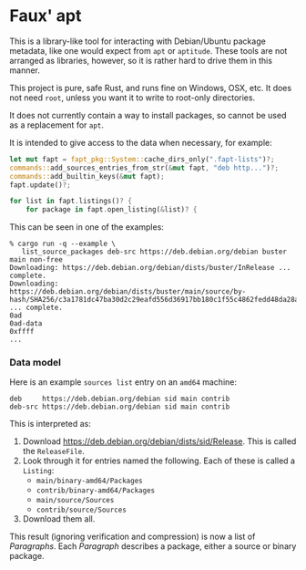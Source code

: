 # Faux' apt

This is a library-like tool for interacting with Debian/Ubuntu package metadata,
like one would expect from `apt` or `aptitude`. These tools are not arranged as
libraries, however, so it is rather hard to drive them in this manner.

This project is pure, safe Rust, and runs fine on Windows, OSX, etc. It does not
need `root`, unless you want it to write to root-only directories.

It does not currently contain a way to install packages, so cannot be used as a
replacement for `apt`.

It is intended to give access to the data when necessary, for example:

```rust
let mut fapt = fapt_pkg::System::cache_dirs_only(".fapt-lists")?;
commands::add_sources_entries_from_str(&mut fapt, "deb http...")?;
commands::add_builtin_keys(&mut fapt);
fapt.update()?;

for list in fapt.listings()? {
    for package in fapt.open_listing(&list)? {
```

This can be seen in one of the examples:
```text
% cargo run -q --example \
   list_source_packages deb-src https://deb.debian.org/debian buster main non-free
Downloading: https://deb.debian.org/debian/dists/buster/InRelease ... complete.
Downloading: https://deb.debian.org/debian/dists/buster/main/source/by-hash/SHA256/c3a1781dc47ba30d2c29eafd556d36917bb180c1f55c4862fedd48da28a2042f ... complete.
0ad
0ad-data
0xffff
...
```


### Data model

Here is an example `sources list` entry on an `amd64` machine:

```text
deb     https://deb.debian.org/debian sid main contrib
deb-src https://deb.debian.org/debian sid main contrib
```

This is interpreted as:

 1. Download https://deb.debian.org/debian/dists/sid/Release. This is called the `ReleaseFile`.
 2. Look through it for entries named the following. Each of these is called a `Listing`:
    * `main/binary-amd64/Packages`
    * `contrib/binary-amd64/Packages`
    * `main/source/Sources`
    * `contrib/source/Sources`
 3. Download them all.

This result (ignoring verification and compression) is now a list of _Paragraphs_.
Each _Paragraph_ describes a package, either a source or binary package.

